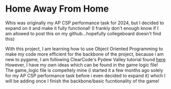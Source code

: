 # Home Away From Home

Whis was originally my AP CSP performance task for 2024, but I decided to expand on it and make it fully functional! (I frankly don't enough know if I am allowed to post this on my github...hopefully collegeboard doesn't find this)

With this project, I am learning how to use Object Oriented Programming to make my code more efficient
for the backbone of the project, because i am new to pygame, I am following ClearCode's Pydew Valley tutorial found [here](https://www.youtube.com/watch?v=T4IX36sP_0c)
However, I have my own ideas which can be found in the game logic file! The game_logic file is compeltely mine (i started it a few months ago solely for my AP CSP performance task before i even decided to expand it) which I will be adding once I finish the backbone/basic fucntionality of the game!
